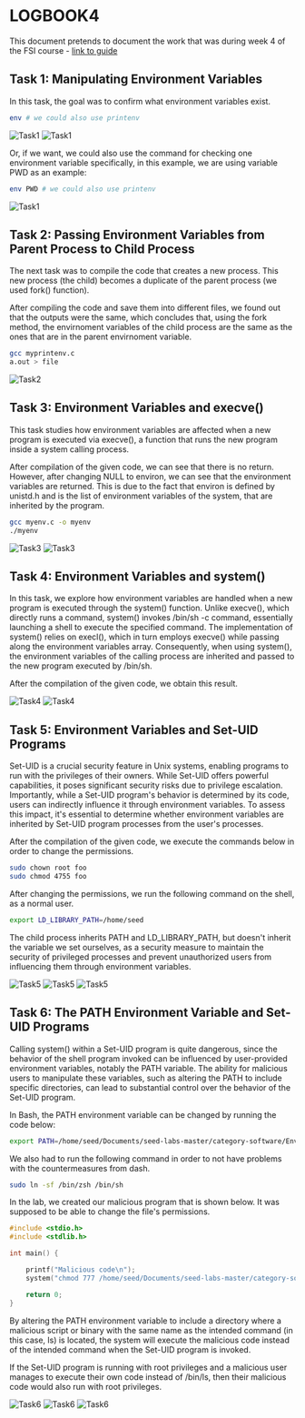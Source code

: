 # LOGBOOK4

This document pretends to document the work that was  during week 4 of the FSI course - [link to guide](https://seedsecuritylabs.org/Labs_20.04/Files/Environment_Variable_and_SetUID/Environment_Variable_and_SetUID.pdf)

## Task 1: Manipulating Environment Variables

In this task, the goal was to confirm what environment variables exist.

```sh
env # we could also use printenv
```

![Task1](images/LOGBOOK4/Task1_1.png)
![Task1](images/Logbook4/Task1_2.png)


Or, if we want, we could also use the command for checking one environment variable specifically, in this example, we are using variable PWD as an example:

```sh
env PWD # we could also use printenv
```

![Task1](images/LOGBOOK4/Task1_3.png)


## Task 2: Passing Environment Variables from Parent Process to Child Process

The next task was to compile the code that creates a new process. This new process (the child) becomes a duplicate of the parent process (we used fork() function).

After compiling the code and save them into different files, we found out that the outputs were the same, which concludes that, using the fork method, the envirnoment variables of the child process are the same as the ones that are in the parent envirnoment variable.

```sh
gcc myprintenv.c
a.out > file
```

![Task2](images/LOGBOOK4/Task2.png)

## Task 3: Environment Variables and execve()

This task studies how environment variables are affected when a new program is executed via execve(), a function that runs the new program inside a system calling process.

After compilation of the given code, we can see that there is no return. However, after changing NULL to environ, we can see that the environment variables are returned. This is due to the fact that environ is defined by unistd.h and is the list of environment variables of the system, that are inherited by the program.

```sh
gcc myenv.c -o myenv
./myenv
```

![Task3](images/LOGBOOK4/Task3_1.png)
![Task3](images/LOGBOOK4/Task3_2.png)

## Task 4: Environment Variables and system()

In this task, we explore how environment variables are handled when a new program is executed through the system() function. Unlike execve(), which directly runs a command, system() invokes /bin/sh -c command, essentially launching a shell to execute the specified command. The implementation of system() relies on execl(), which in turn employs execve() while passing along the environment variables array. Consequently, when using system(), the environment variables of the calling process are inherited and passed to the new program executed by /bin/sh.

After the compilation of the given code, we obtain this result.


![Task4](images/LOGBOOK4/Task4_1.png)
![Task4](images/LOGBOOK4/Task4_2.png)


## Task 5: Environment Variables and Set-UID Programs

Set-UID is a crucial security feature in Unix systems, enabling programs to run with the privileges of their owners. While Set-UID offers powerful capabilities, it poses significant security risks due to privilege escalation. Importantly, while a Set-UID program's behavior is determined by its code, users can indirectly influence it through environment variables. To assess this impact, it's essential to determine whether environment variables are inherited by Set-UID program processes from the user's processes.

After the compilation of the given code, we execute the commands below in order to change the permissions.

```sh
sudo chown root foo
sudo chmod 4755 foo
```

After changing the permissions, we run the following command on the shell, as a normal user.

```sh
export LD_LIBRARY_PATH=/home/seed
```

The child process inherits PATH and LD_LIBRARY_PATH, but doesn't inherit the variable we set ourselves, as a security measure to maintain the security of privileged processes and prevent unauthorized users from influencing them through environment variables.


![Task5](images/LOGBOOK4/Task5_1.png)
![Task5](images/LOGBOOK4/Task5_2.png)
![Task5](images/LOGBOOK4/Task5_3.png)


## Task 6: The PATH Environment Variable and Set-UID Programs

Calling system() within a Set-UID program is quite dangerous, since the behavior of the shell program invoked can be influenced by user-provided environment variables, notably the PATH variable. The ability for malicious users to manipulate these variables, such as altering the PATH to include specific directories, can lead to substantial control over the behavior of the Set-UID program.

In Bash, the PATH environment variable can be changed by running the code below:

```sh
export PATH=/home/seed/Documents/seed-labs-master/category-software/Environment_Variable_and_SetUID/Labsetup:$PATH
```

We also had to run the following command in order to not have problems with the countermeasures from dash.

```sh
sudo ln -sf /bin/zsh /bin/sh
```

In the lab, we created our malicious program that is shown below. It was supposed to be able to change the file's permissions.

```c
#include <stdio.h>
#include <stdlib.h>

int main() {

    printf("Malicious code\n");
    system("chmod 777 /home/seed/Documents/seed-labs-master/category-software/Environment_Variable_and_SetUID/Labsetup/important_file");

    return 0;
}
```

By altering the PATH environment variable to include a directory where a malicious script or binary with the same name as the intended command (in this case, ls) is located, the system will execute the malicious code instead of the intended command when the Set-UID program is invoked.

If the Set-UID program is running with root privileges and a malicious user manages to execute their own code instead of /bin/ls, then their malicious code would also run with root privileges.


![Task6](images/LOGBOOK4/Task6_1.png)
![Task6](images/LOGBOOK4/Task6_2.png)
![Task6](images/LOGBOOK4/Task6_3.png)
